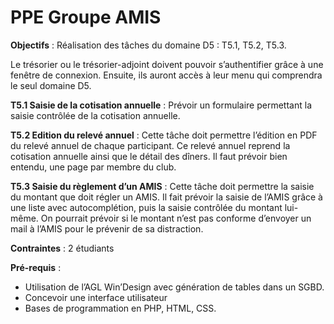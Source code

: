 # PPE Groupe AMIS

**Objectifs** : Réalisation des tâches du domaine D5 : T5.1, T5.2, T5.3. 

Le trésorier ou le trésorier-adjoint doivent pouvoir s’authentifier grâce à une fenêtre de connexion. 
Ensuite, ils auront accès à leur menu qui comprendra le seul domaine D5. 

**T5.1 Saisie de la cotisation annuelle** : Prévoir un formulaire permettant la saisie contrôlée de la cotisation annuelle. 

**T5.2 Edition du relevé annuel** : Cette tâche doit permettre l’édition en PDF du relevé annuel de chaque participant. Ce relevé annuel reprend la cotisation annuelle ainsi que le détail des dîners. Il faut prévoir bien entendu, une page par membre du club. 

**T5.3 Saisie du règlement d’un AMIS** : Cette tâche doit permettre la saisie du montant que doit régler un AMIS. Il fait prévoir la saisie de l’AMIS grâce à une liste avec autocomplétion, puis la saisie contrôlée du montant lui-même. On pourrait prévoir si le montant n’est pas conforme d’envoyer un mail à l’AMIS pour le prévenir de sa distraction. 

**Contraintes** : 2 étudiants 

**Pré-requis** :

 - Utilisation de l’AGL Win’Design avec génération de tables dans un SGBD.
 - Concevoir une interface utilisateur
 - Bases de programmation en PHP, HTML, CSS.